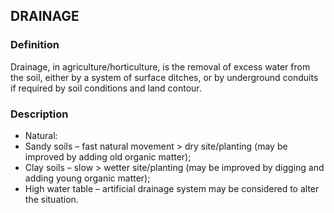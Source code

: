 ## DRAINAGE
### Definition
Drainage, in agriculture/horticulture, is the removal of excess water from the soil, either by a system of surface ditches, or by underground conduits if required by soil conditions and land contour.

### Description
* Natural:
* Sandy soils – fast natural movement > dry site/planting (may be improved by adding old organic matter);
* Clay soils – slow > wetter site/planting (may be improved by digging and adding young organic matter);
* High water table – artificial drainage system may be considered to alter the situation.